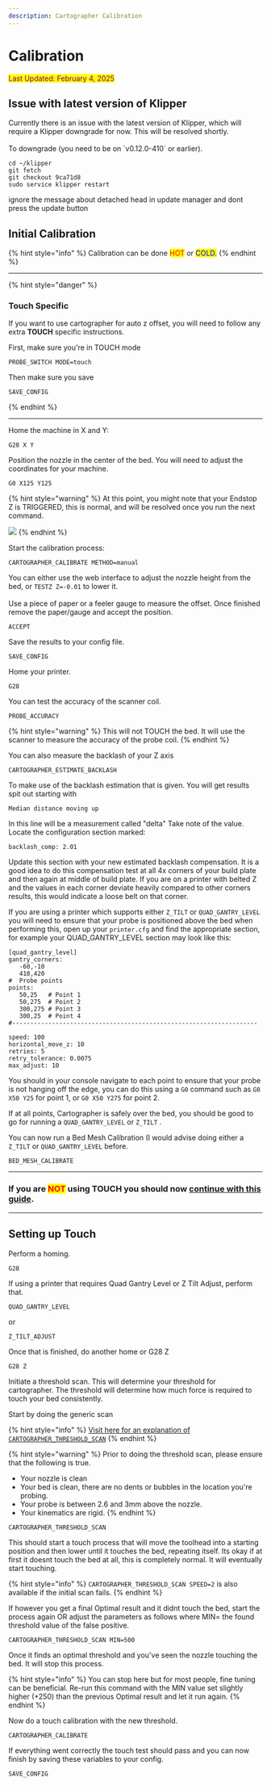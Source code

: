 ```yaml
---
description: Cartographer Calibration
---
```


# Calibration

<mark style="color:purple;">Last Updated: February 4, 2025</mark>

## Issue with latest version of Klipper

Currently there is an issue with the latest version of Klipper, which will require a Klipper downgrade for now. This will be resolved shortly. \
\
To downgrade (you need to be on \`v0.12.0-410\` or earlier).&#x20;

```
cd ~/klipper
git fetch
git checkout 9ca71d8
sudo service klipper restart
```

ignore the message about detached head in update manager and dont press the update button

## Initial Calibration

{% hint style="info" %}
Calibration can be done <mark style="color:red;">HOT</mark> or <mark style="color:blue;">COLD.</mark>
{% endhint %}

***

{% hint style="danger" %}
### Touch Specific

If you want to use cartographer for auto z offset, you will need to follow any extra **TOUCH** specific instructions.

First, make sure you're in TOUCH mode

```gcode
PROBE_SWITCH MODE=touch
```

Then make sure you save

```gcode
SAVE_CONFIG
```
{% endhint %}

***

Home the machine in X and Y:

```gcode
G28 X Y
```

Position the nozzle in the center of the bed. You will need to adjust the coordinates for your machine.

```gcode
G0 X125 Y125
```

{% hint style="warning" %}
At this point,  you might note that your Endstop Z is TRIGGERED, this is normal, and will be resolved once you run the next command.

![](<../../../.gitbook/assets/image (6) (1) (1) (1) (1).png>)
{% endhint %}

Start the calibration process:

```gcode
CARTOGRAPHER_CALIBRATE METHOD=manual
```

You can either use the web interface to adjust the nozzle height from the bed, or `TESTZ Z=-0.01` to lower it. \
\
Use a piece of paper  or a feeler gauge to measure the offset. Once finished remove the paper/gauge and accept the position.

```gcode
ACCEPT
```

Save the results to your config file.

```gcode
SAVE_CONFIG
```

Home your printer.&#x20;

```gcode
G28
```

You can test the accuracy of the scanner coil.

```gcode
PROBE_ACCURACY
```

{% hint style="warning" %}
This will not TOUCH the bed. It will use the scanner to measure the accuracy of the probe coil.
{% endhint %}

You can also measure the backlash of your Z axis

```gcode
CARTOGRAPHER_ESTIMATE_BACKLASH
```

To make use of the backlash estimation that is given. You will get results spit out starting with &#x20;

```
Median distance moving up
```

In this line will be a measurement called "delta" Take note of the value. Locate the configuration section marked:

```gcode
backlash_comp: 2.01
```

Update this section with your new estimated backlash compensation. It is a good idea to do this compensation test at all 4x corners of your build plate and then again at middle of build plate. If you are on a printer with belted Z and the values in each corner deviate heavily compared to other corners results,  this would indicate a loose belt on that corner.&#x20;

If you are using a printer which supports either `Z_TILT` or `QUAD_GANTRY_LEVEL` you will need to ensure that your probe is positioned above the bed when performing this, open up your `printer.cfg` and find the appropriate section, for example your QUAD\_GANTRY\_LEVEL section may look like this:

<pre class="language-django"><code class="lang-django">[quad_gantry_level]
gantry_corners:
   -60,-10
   410,420
#  Probe points
points:
   50,25   # Point 1
   50,275  # Point 2
   300,275 # Point 3
   300,25  # Point 4
#--------------------------------------------------------------------
<strong>
</strong>speed: 100
horizontal_move_z: 10
retries: 5
retry_tolerance: 0.0075
max_adjust: 10
</code></pre>

You should in your console navigate to each point to ensure that your probe is not hanging off the edge, you can do this using a `G0` command such as `G0 X50 Y25` for point 1, or `G0 X50 Y275` for point 2. &#x20;

If at all points, Cartographer is safely over the bed, you should be good to go for running a `QUAD_GANTRY_LEVEL` or `Z_TILT` .

You can now run a Bed Mesh Calibration (I would advise doing either a `Z_TILT` or `QUAD_GANTRY_LEVEL` before.

```gcode
BED_MESH_CALIBRATE
```

***

### If you are <mark style="color:red;">NOT</mark> using TOUCH you should now [continue with this guide](first-print.md#scan-mode-first-print).

***

## Setting up Touch

Perform a homing.

```gcode
G28
```

If using a printer that requires Quad Gantry Level or Z Tilt Adjust, perform that.

```gcode
QUAD_GANTRY_LEVEL
```

or

```gcode
Z_TILT_ADJUST
```

Once that is finished, do another home or G28 Z

```gcode
G28 Z
```

Initiate a threshold scan. This will determine your threshold for cartographer. The threshold will determine how much force is required to touch your bed consistently.

Start by doing the generic scan

{% hint style="info" %}
[ Visit here for an explanation of `CARTOGRAPHER_THRESHOLD_SCAN`](../../settings-and-commands.md#cartographer_threshold_scan)
{% endhint %}

{% hint style="warning" %}
Prior to doing the threshold scan,  please ensure that the following is true.&#x20;

* Your nozzle is clean
* Your bed is clean, there are no dents or bubbles in the location you're probing.&#x20;
* Your probe is between 2.6 and 3mm above the nozzle.&#x20;
* Your kinematics are rigid.&#x20;
{% endhint %}

```gcode
CARTOGRAPHER_THRESHOLD_SCAN 
```

This should start a touch process that will move the toolhead into a starting position and then lower until it touches the bed, repeating itself. Its okay if at first it doesnt touch the bed at all, this is completely normal. It will eventually start touching.&#x20;

{% hint style="info" %}
`CARTOGRAPHER_THRESHOLD_SCAN SPEED=2` is also available if the initial scan fails.
{% endhint %}

If however you get a final Optimal result and it didnt touch the bed, start the process again OR adjust the parameters as follows where MIN= the found threshold value of the false positive.

```gcode
CARTOGRAPHER_THRESHOLD_SCAN MIN=500 
```

Once it finds an optimal threshold and you've seen the nozzle touching the bed. It will stop this process.&#x20;

{% hint style="info" %}
You can stop here but for most people, fine tuning can be beneficial. Re-run this command with the MIN value set slightly higher (+250) than the previous Optimal result and let it run again.
{% endhint %}

Now do a touch calibration with the new threshold.

```gcode
CARTOGRAPHER_CALIBRATE
```

If everything went correctly the touch test should pass and you can now finish by saving these variables to your config.

```gcode
SAVE_CONFIG                        
```
